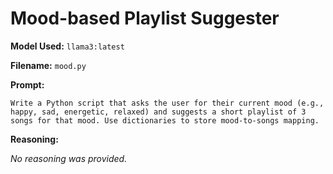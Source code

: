 # Mood-based Playlist Suggester

**Model Used:** `llama3:latest`

**Filename:** `mood.py`

**Prompt:**

```
Write a Python script that asks the user for their current mood (e.g., happy, sad, energetic, relaxed) and suggests a short playlist of 3 songs for that mood. Use dictionaries to store mood-to-songs mapping.
```

**Reasoning:**

_No reasoning was provided._